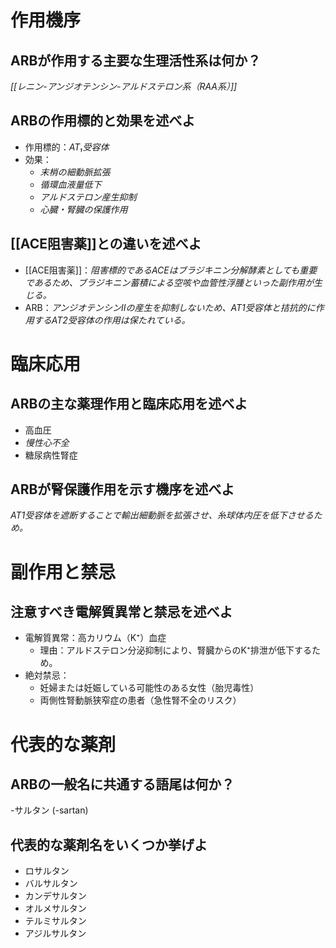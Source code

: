# 作用機序
## ARBが作用する主要な生理活性系は何か？
*[[レニン-アンジオテンシン-アルドステロン系（RAA系）]]*

## ARBの作用標的と効果を述べよ
- 作用標的：*AT₁受容体*
- 効果：
	- *末梢の細動脈拡張*
	- *循環血液量低下*
	- *アルドステロン産生抑制*
	- *心臓・腎臓の保護作用*

## [[ACE阻害薬]]との違いを述べよ
- [[ACE阻害薬]]：*阻害標的であるACEはブラジキニン分解酵素としても重要であるため、ブラジキニン蓄積による空咳や血管性浮腫といった副作用が生じる。*
- ARB：*アンジオテンシンIIの産生を抑制しないため、AT1受容体と拮抗的に作用するAT2受容体の作用は保たれている。*

# 臨床応用
## ARBの主な薬理作用と臨床応用を述べよ
- 高血圧
- *慢性心不全*
- 糖尿病性腎症
## ARBが腎保護作用を示す機序を述べよ 
*AT1受容体を遮断することで輸出細動脈を拡張させ、糸球体内圧を低下させるため。*

# 副作用と禁忌
## 注意すべき電解質異常と禁忌を述べよ
- 電解質異常：高カリウム（K⁺）血症
	- 理由：アルドステロン分泌抑制により、腎臓からのK⁺排泄が低下するため。
- 絶対禁忌：
	- 妊婦または妊娠している可能性のある女性（胎児毒性）
	- 両側性腎動脈狭窄症の患者（急性腎不全のリスク）

# 代表的な薬剤
## ARBの一般名に共通する語尾は何か？
-サルタン (-sartan)

## 代表的な薬剤名をいくつか挙げよ
- ロサルタン
- バルサルタン
- カンデサルタン
- オルメサルタン
- テルミサルタン
- アジルサルタン

